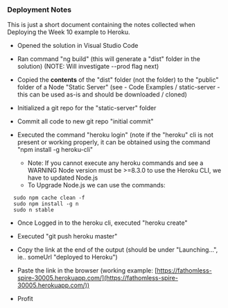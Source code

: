 ### Deployment Notes 

This is just a short document containing the notes collected when Deploying the Week 10 example to Heroku.

* Opened the solution in Visual Studio Code

* Ran command "ng build" (this will generate a "dist" folder in the solution) (NOTE: Will investigate --prod flag next)

* Copied the **contents** of the "dist" folder (not the folder) to the "public" folder of a Node "Static Server" (see - Code Examples / static-server - this can be used as-is and should be downloaded / cloned)

* Initialized a git repo for the "static-server" folder

* Commit all code to new git repo "initial commit"

* Executed the command "heroku login" (note if the "heroku" cli is not present or working properly, it can be obtained using the command "npm install -g heroku-cli"
  * Note: If you cannot execute any heroku commands and see a WARNING Node version must be >=8.3.0 to use the Heroku CLI, we have to updated Node.js
  * To Upgrade Node.js we can use the commands:
  
```
  sudo npm cache clean -f
  sudo npm install -g n
  sudo n stable
```

* Once Logged in to the heroku cli, executed "heroku create"

* Executed "git push heroku master"

* Copy the link at the end of the output (should be under "Launching...", ie.. someUrl "deployed to Heroku") 

* Paste the link in the browser (working example: [https://fathomless-spire-30005.herokuapp.com/](https://fathomless-spire-30005.herokuapp.com/))

* Profit
